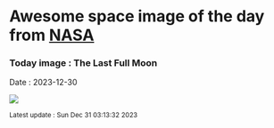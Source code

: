 
# Awesome space image of the day from [NASA](https://api.nasa.gov/)

### Today image : The Last Full Moon
Date : 2023-12-30

![](https://apod.nasa.gov/apod/image/2312/2023_12_27-fullmoon1024.jpg)

<small>Latest update : Sun Dec 31 03:13:32 2023</small>
        